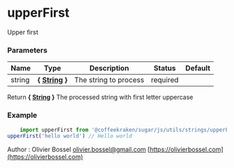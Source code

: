 # upperFirst

Upper first


### Parameters
Name  |  Type  |  Description  |  Status  |  Default
------------  |  ------------  |  ------------  |  ------------  |  ------------
string  |  **{ [String](https://developer.mozilla.org/fr/docs/Web/JavaScript/Reference/Objets_globaux/String) }**  |  The string to process  |  required  |

Return **{ [String](https://developer.mozilla.org/fr/docs/Web/JavaScript/Reference/Objets_globaux/String) }** The processed string with first letter uppercase

### Example
```js
	import upperFirst from '@coffeekraken/sugar/js/utils/strings/upperFirst'
upperFirst('hello world') // Hello world
```
Author : Olivier Bossel [olivier.bossel@gmail.com](mailto:olivier.bossel@gmail.com) [https://olivierbossel.com](https://olivierbossel.com)
